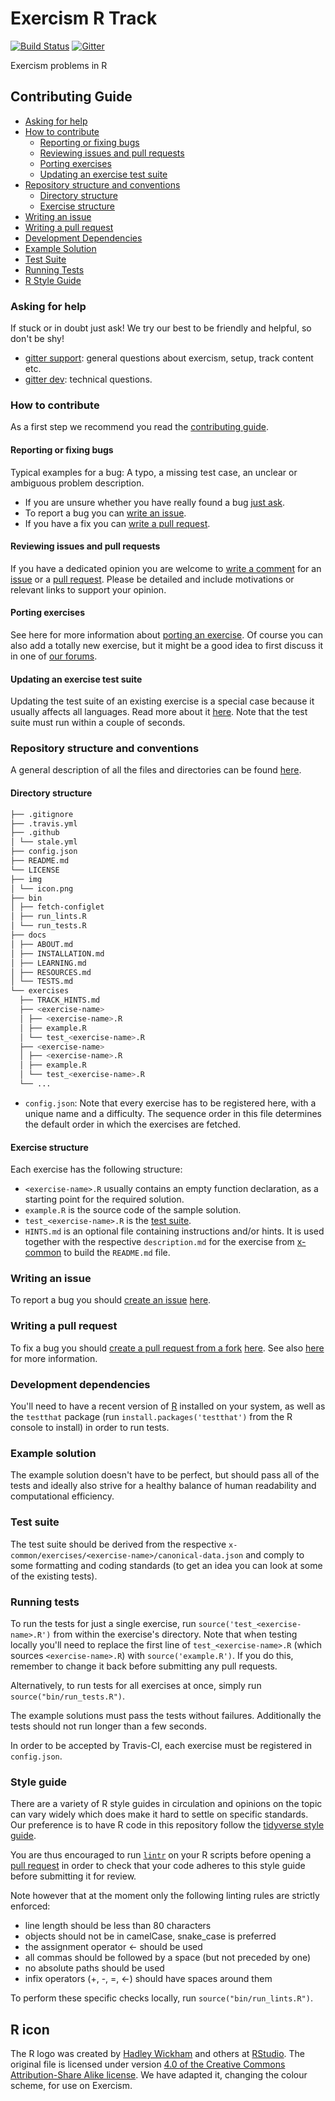 # Exercism R Track

[![Build Status](https://travis-ci.org/exercism/r.svg?branch=master)](https://travis-ci.org/exercism/r)
[![Gitter](https://badges.gitter.im/exercism/dev.svg)](https://gitter.im/exercism/dev?utm_source=share-link&utm_medium=link&utm_campaign=share-link)

Exercism problems in R

## Contributing Guide

- [Asking for help](#asking-for-help)
- [How to contribute](#how-to-contribute)
  * [Reporting or fixing bugs](#reporting-or-fixing-bugs)
  * [Reviewing issues and pull requests](#reviewing-issues-and-pull-requests)
  * [Porting exercises](#porting-exercises)
  * [Updating an exercise test suite](#updating-an-exercise-test-suite)
- [Repository structure and conventions](#repository-structure-and-conventions)
  * [Directory structure](#directory-structure)
  * [Exercise structure](#exercise-structure)
- [Writing an issue](#writing-an-issue)
- [Writing a pull request](#writing-a-pull-request)
- [Development Dependencies](#development-dependencies)
- [Example Solution](#example-solution)
- [Test Suite](#test-suite)
- [Running Tests](#running-tests)
- [R Style Guide](#style-guide)

### Asking for help
If stuck or in doubt just ask! We try our best to be friendly and helpful, so don't be shy!
- [gitter support](https://gitter.im/exercism/support): general questions about exercism, setup, track content etc.
- [gitter dev](https://gitter.im/exercism/dev): technical questions.

### How to contribute
As a first step we recommend you read the [contributing guide](https://github.com/exercism/docs/blob/master/contributing-to-language-tracks/README.md).

#### Reporting or fixing bugs
Typical examples for a bug: A typo, a missing test case, an unclear or ambiguous problem description.
- If you are unsure whether you have really found a bug [just ask](#asking-for-help).
- To report a bug you can [write an issue](#writing-an-issue).
- If you have a fix you can [write a pull request](#writing-a-pull-request).

#### Reviewing issues and pull requests
If you have a dedicated opinion you are welcome to [write a comment](https://help.github.com/articles/commenting-on-a-pull-request/) for an [issue](https://github.com/exercism/r/issues) or a [pull request](https://github.com/exercism/r/pulls).
Please be detailed and include motivations or relevant links to support your opinion.

#### Porting exercises
See here for more information about [porting an exercise](https://github.com/exercism/docs/blob/master/you-can-help/implement-an-exercise-from-specification.md).
Of course you can also add a totally new exercise, but it might be a good idea to first discuss it in one of [our forums](#asking-for-help).

#### Updating an exercise test suite
Updating the test suite of an existing exercise is a special case because it usually affects all languages. Read more about it [here](https://github.com/exercism/docs/blob/master/contributing-to-language-tracks/README.md#updating-an-exercise-test-suite).
Note that the test suite must run within a couple of seconds.

### Repository structure and conventions
A general description of all the files and directories can be found [here](https://github.com/exercism/docs/blob/master/contributing-to-language-tracks/README.md#track-anatomy).

#### Directory structure
```bash
├── .gitignore
├── .travis.yml
├── .github
│ └── stale.yml
├── config.json
├── README.md
└── LICENSE
├── img
│ └── icon.png
├── bin
│ ├── fetch‐configlet
│ ├── run_lints.R
│ └── run_tests.R
├── docs
│ ├── ABOUT.md
│ ├── INSTALLATION.md
│ ├── LEARNING.md
│ ├── RESOURCES.md
│ └── TESTS.md
└── exercises
  ├── TRACK_HINTS.md
  ├── <exercise-name>
  │ ├── <exercise-name>.R
  │ ├── example.R
  │ └── test_<exercise-name>.R
  ├── <exercise-name>
  │ ├── <exercise-name>.R
  │ ├── example.R
  │ └── test_<exercise-name>.R
  └── ...
```
- `config.json`: Note that every exercise has to be registered here, with a unique name and a difficulty. The sequence order in this file determines the default order in which the exercises are fetched.

#### Exercise structure
Each exercise has the following structure:
- `<exercise-name>.R` usually contains an empty function declaration, as a starting point for the required solution.
- `example.R` is the source code of the sample solution.
- `test_<exercise-name>.R` is the [test suite](#test-suite).
- `HINTS.md` is an optional file containing instructions and/or hints. It is used together with the respective `description.md` for the exercise from [x-common](https://github.com/exercism/x-common) to build the `README.md` file.

### Writing an issue
To report a bug you should [create an issue](https://help.github.com/articles/creating-an-issue/) [here](https://github.com/exercism/xr/issues).

### Writing a pull request
To fix a bug you should [create a pull request from a fork](https://help.github.com/articles/creating-a-pull-request-from-a-fork/) [here](https://github.com/exercism/xr/pulls). See also [here](https://github.com/exercism/docs/blob/master/contributing-to-language-tracks/README.md#git-basics) for more information.

### Development dependencies
You'll need to have a recent version of [R](https://cran.r-project.org/) installed on your system, as well as the `testthat` package (run `install.packages('testthat')` from the R console to install) in order to run tests.

### Example solution
The example solution doesn't have to be perfect, but should pass all of the tests and ideally also strive for a healthy balance of human readability and computational efficiency.

### Test suite
The test suite should be derived from the respective `x-common/exercises/<exercise-name>/canonical-data.json` and comply to some formatting and coding standards (to get an idea you can look at some of the existing tests).

### Running tests
To run the tests for just a single exercise, run `source('test_<exercise-name>.R')` from within the exercise's directory. Note that when testing locally you'll need to replace the first line of `test_<exercise-name>.R` (which sources `<exercise-name>.R`) with `source('example.R')`. If you do this, remember to change it back before submitting any pull requests.

Alternatively, to run tests for all exercises at once, simply run `source("bin/run_tests.R")`.

The example solutions must pass the tests without failures. Additionally the tests should not run longer than a few seconds.

In order to be accepted by Travis-CI, each exercise must be registered in `config.json`.

### Style guide
There are a variety of R style guides in circulation and opinions on the topic can vary widely which does make it hard to settle on specific standards. Our preference is to have R code in this repository follow the [tidyverse style guide](http://style.tidyverse.org/).

You are thus encouraged to run [`lintr`](https://github.com/jimhester/lintr) on your R scripts before opening a [pull request](#writing-a-pull-request) in order to check that your code adheres to this style guide before submitting it for review.

Note however that at the moment only the following linting rules are strictly enforced:

- line length should be less than 80 characters
- objects should not be in camelCase, snake_case is preferred
- the assignment operator <- should be used
- all commas should be followed by a space (but not preceded by one)
- no absolute paths should be used
- infix operators (+, -, =, <-) should have spaces around them

To perform these specific checks locally, run `source("bin/run_lints.R")`.


## R icon
The R logo was created by [Hadley Wickham](https://github.com/hadley) and others at [RStudio](https://www.rstudio.com/). The original file is licensed under version [4.0 of the Creative Commons Attribution-Share Alike license](https://creativecommons.org/licenses/by-sa/4.0/). We have adapted it, changing the colour scheme, for use on Exercism.
